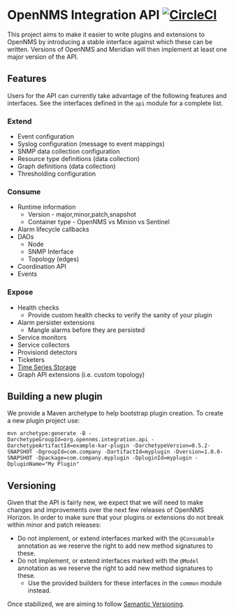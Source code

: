# OpenNMS Integration API [![CircleCI](https://circleci.com/gh/OpenNMS/opennms-integration-api.svg?style=svg)](https://circleci.com/gh/OpenNMS/opennms-integration-api)

This project aims to make it easier to write plugins and extensions to OpenNMS by introducing a stable interface against which these can be written.
Versions of OpenNMS and Meridian will then implement at least one major version of the API.

## Features

Users for the API can currently take advantage of the following features and interfaces.
See the interfaces defined in the `api` module for a complete list.

### Extend

 * Event configuration
 * Syslog configuration (message to event mappings)
 * SNMP data collection configuration
 * Resource type definitions (data collection)
 * Graph definitions (data collection)
 * Thresholding configuration

### Consume

 * Runtime information
   * Version - major,minor,patch,snapshot
   * Container type - OpenNMS vs Minion vs Sentinel
 * Alarm lifecycle callbacks
 * DAOs
   * Node
   * SNMP Interface
   * Topology (edges)
 * Coordination API
 * Events

### Expose

 * Health checks
   * Provide custom health checks to verify the sanity of your plugin
 * Alarm persister extensions
   * Mangle alarms before they are persisted
 * Service monitors
 * Service collectors
 * Provisiond detectors
 * Ticketers
 * [Time Series Storage](api/src/main/java/org/opennms/integration/api/v1/timeseries/README.md)
 * Graph API extensions (i.e. custom topology)

## Building a new plugin

We provide a Maven archetype to help bootstrap plugin creation.
To create a new plugin project use:
```
mvn archetype:generate -B -DarchetypeGroupId=org.opennms.integration.api -DarchetypeArtifactId=example-kar-plugin -DarchetypeVersion=0.5.2-SNAPSHOT -DgroupId=com.company -DartifactId=myplugin -Dversion=1.0.0-SNAPSHOT -Dpackage=com.company.myplugin -DpluginId=myplugin -DpluginName="My Plugin"
```

## Versioning

Given that the API is fairly new, we expect that we will need to make changes and improvements over the next few releases of OpenNMS Horizon.
In order to make sure that your plugins or extensions do not break within minor and patch releases:

 * Do not implement, or extend interfaces marked with the `@Consumable` annotation as we reserve the right to add new method signatures to these.
 * Do not implement, or extend interfaces marked with the `@Model` annotation as we reserve the right to add new method signatures to these.
   * Use the provided builders for these interfaces in the `common` module instead.

Once stabilized, we are aiming to follow [Semantic Versioning](https://semver.org/).

